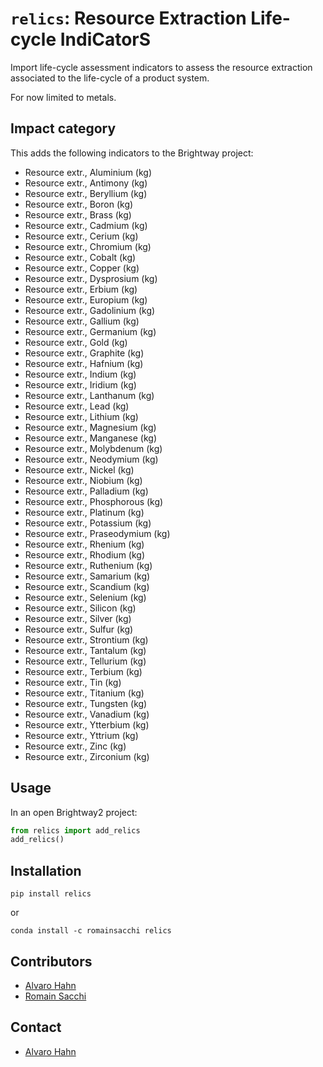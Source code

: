# `relics`: Resource Extraction Life-cycle IndiCatorS

Import life-cycle assessment indicators to assess the resource extraction
associated to the life-cycle of a product system.

For now limited to metals.

## Impact category

This adds the following indicators to the Brightway project:

* Resource extr., Aluminium (kg)
* Resource extr., Antimony (kg)
* Resource extr., Beryllium (kg)
* Resource extr., Boron (kg)
* Resource extr., Brass (kg)
* Resource extr., Cadmium (kg)
* Resource extr., Cerium (kg)
* Resource extr., Chromium (kg)
* Resource extr., Cobalt (kg)
* Resource extr., Copper (kg)
* Resource extr., Dysprosium (kg)
* Resource extr., Erbium (kg)
* Resource extr., Europium (kg)
* Resource extr., Gadolinium (kg)
* Resource extr., Gallium (kg)
* Resource extr., Germanium (kg)
* Resource extr., Gold (kg)
* Resource extr., Graphite (kg)
* Resource extr., Hafnium (kg)
* Resource extr., Indium (kg)
* Resource extr., Iridium (kg)
* Resource extr., Lanthanum (kg)
* Resource extr., Lead (kg)
* Resource extr., Lithium (kg)
* Resource extr., Magnesium (kg)
* Resource extr., Manganese (kg)
* Resource extr., Molybdenum (kg)
* Resource extr., Neodymium (kg)
* Resource extr., Nickel (kg)
* Resource extr., Niobium (kg)
* Resource extr., Palladium (kg)
* Resource extr., Phosphorous (kg)
* Resource extr., Platinum (kg)
* Resource extr., Potassium (kg)
* Resource extr., Praseodymium (kg)
* Resource extr., Rhenium (kg)
* Resource extr., Rhodium (kg)
* Resource extr., Ruthenium (kg)
* Resource extr., Samarium (kg)
* Resource extr., Scandium (kg)
* Resource extr., Selenium (kg)
* Resource extr., Silicon (kg)
* Resource extr., Silver (kg)
* Resource extr., Sulfur (kg)
* Resource extr., Strontium (kg)
* Resource extr., Tantalum (kg)
* Resource extr., Tellurium (kg)
* Resource extr., Terbium (kg)
* Resource extr., Tin (kg)
* Resource extr., Titanium (kg)
* Resource extr., Tungsten (kg)
* Resource extr., Vanadium (kg)
* Resource extr., Ytterbium (kg)
* Resource extr., Yttrium (kg)
* Resource extr., Zinc (kg)
* Resource extr., Zirconium (kg)


## Usage

In an open Brightway2 project:
```python
from relics import add_relics
add_relics()
```

## Installation

`pip install relics`

or

`conda install -c romainsacchi relics`


## Contributors

* [Alvaro Hahn](https://github.com/alvarojhahn)
* [Romain Sacchi](https://github.com/romainsacchi)


## Contact

* [Alvaro Hahn](mailto:alvaro.hahn-menacho@psi.ch)